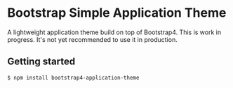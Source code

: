# Bootstrap Simple Application Theme

A lightweight application theme build on top of Bootstrap4. This is work in progress. It's not yet recommended to use it in production.



## Getting started


```shell
$ npm install bootstrap4-application-theme
```